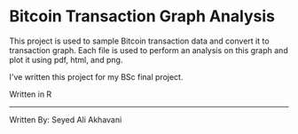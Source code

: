 # Bitcoin Transaction Graph Analysis
This project is used to sample Bitcoin transaction data and convert it to transaction graph.
Each file is used to perform an analysis on this graph and plot it using pdf, html, and png.

I've written this project for my BSc final project.

Written in R

---
Written By: Seyed Ali Akhavani
